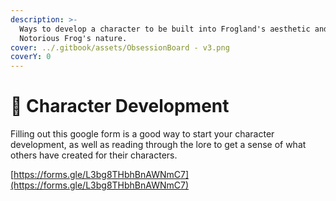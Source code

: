 ```yaml
---
description: >-
  Ways to develop a character to be built into Frogland's aesthetic and the
  Notorious Frog's nature.
cover: ../.gitbook/assets/ObsessionBoard - v3.png
coverY: 0
---
```


# 👾 Character Development

Filling out this google form is a good way to start your character development, as well as reading through the lore to get a sense of what others have created for their characters.

[https://forms.gle/L3bg8THbhBnAWNmC7](https://forms.gle/L3bg8THbhBnAWNmC7)
